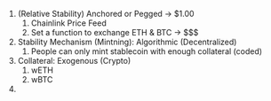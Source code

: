 1. (Relative Stability) Anchored or Pegged ->  $1.00
   1. Chainlink Price Feed
   2. Set a function to exchange ETH & BTC -> $$$ 
2. Stability Mechanism (Mintning): Algorithmic (Decentralized)
   1. People can only mint stablecoin with enough collateral (coded)
3. Collateral: Exogenous (Crypto)
   1. wETH
   2. wBTC
4. 